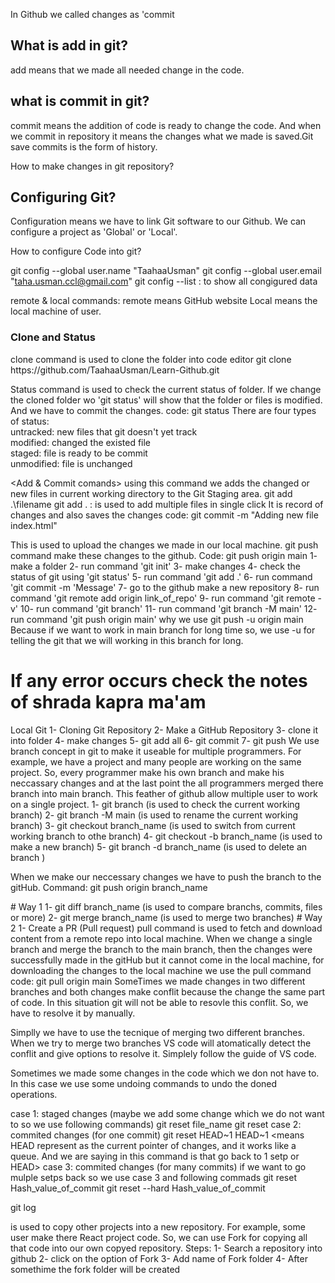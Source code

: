 In Github we called changes as 'commit 

<h2>What is add in git?</h2>
add means that we made all needed change in the code.

<h2>what is commit in git?</h2>
commit means the addition of code is ready to change the code. And when we commit in repository it means the changes what we made is saved.Git save commits is the form of history.

How to make changes in git repository?

<h2>Configuring Git?</h2>
Configuration means we have to link Git software to our Github.
We can configure a project as 'Global' or 'Local'. 

How to configure Code into git?

git config --global user.name "TaahaaUsman"
git config --global user.email "taha.usman.ccl@gmail.com"
git config --list : to show all congigured data

remote & local commands:
remote means GitHub website
Local means the local machine of user.

<h3>Clone and Status</h3>
clone command is used to clone the folder into code editor 
git clone https://github.com/TaahaaUsman/Learn-Github.git

Status command is used to check the current status of folder. If we change the cloned folder wo 'git status' will show that the folder or files is modified. And we have to commit the changes.
code:
git status
There are four types of status:
<br>untracked:
new files that git doesn't yet track 
<br>modified:
changed the existed file
<br>staged:
file is ready to be commit
<br>unmodified:
file is unchanged

<Add & Commit comands>
<Add>
using this command we adds the changed or new files in current working directory to the Git Staging area.
git add .\filename
git add . : is used to add multiple files in single click
<Commit>
It is record of changes and also saves the changes
code:
git commit -m "Adding new file index.html"

<Push command>
This is used to upload the changes we made in our local machine. git push command make these changes to the github.
Code:
git push origin main

<How to make changes in a folder which is Already placed at local machine>
1- make a folder
2- run command 'git init'
3- make changes
4- check the status of git using 'git status'
5- run command 'git add .'
6- run command 'git commit -m 'Message'
7- go to the github make a new repository
8- run command 'git remote add origin link_of_repo'
9- run command 'git remote -v' <verify that the remote location is exit or not>
10- run command 'git branch' <is used to show the names of brach>
11- run command 'git branch -M main' <is used to rename the branch>
12- run command 'git push origin main'
why  we use git push -u origin main
Because if we want to work in main branch for long time so, we use -u for telling the git that we will working in this branch for long.

# If any error occurs check the notes of shrada kapra ma'am

<Work Flow>
Local Git
1- Cloning Git Repository
2- Make a GitHub Repository
3- clone it into folder
4- make changes
5- git add all 
6- git commit 
7- git push

<What are branches>
We use branch concept in git to make it useable for multiple programmers. For example, we have a project and many people are working on the same project. So, every programmer make his own branch and make his neccassary changes and at the last point the all programmers merged there branch into main branch. This feather of github allow multiple user to work on a single project.

<Branch commands>
1- git branch (is used to check the current working branch)
2- git branch -M main (is used to rename the current working branch)
3- git checkout branch_name (is used to switch from current working branch to othe branch)
4- git checkout -b branch_name (is used to make a new branch)
5- git branch -d branch_name (is used to delete an branch <we can'not delete branch where we are working>)

When we make our neccessary changes we have to push the branch to the gitHub. 
Command:
git push origin branch_name


<How to merge code from different branch>
# Way 1
1- git diff branch_name (is used to compare branchs, commits, files or more)
2- git merge branch_name (is used to merge two branches)
# Way 2
1- Create a PR (Pull request)

<Pull command>
pull command is used to fetch and download content from a remote repo into local machine. When we change a single branch and merge the branch to the main branch, then the changes were successfully made in the gitHub but it cannot come in the local machine, for downloading the changes to the local machine we use the pull command
code:
git pull origin main

<Resolving Merge Coflicts>
SomeTimes we made changes in two different branches and both changes make conflit because the change the same part of code. In this situation git will not be able to resovle this conflit. So, we have to resolve it by manually.

Simplly we have to use the tecnique of merging two different branches. When we try to merge two branches VS code will atomatically detect the conflit and give options to resolve it. Simplely follow the guide of VS code.

<Undoing Changes>
Sometimes we made some changes in the code which we don not have to. In this case we use some undoing commands to undo the doned operations.

case 1: staged changes (maybe we add some change which we do not want to so we use following commands)
    git reset file_name <will reset single file>
    git reset <will reset all files in the repository>
case 2: commited changes (for one commit)
    git reset HEAD~1
    HEAD~1 <means HEAD represent as the current pointer of changes, and it works like a queue. And we are saying in this command is that go back to 1 setp or HEAD>
case 3: commited changes (for many commits)
if we want to go mulple setps back so we use case 3 and following commads
    git reset Hash_value_of_commit <In this commad we copy the hash value of commit where we want to go and run the command>
    git reset --hard Hash_value_of_commit <using this commad these commits which are comes after the hash value will be removed form list>

git log <by using this command we check all changes and commits history>

<Fork command>
is used to copy other projects into a new repository. For example, some user make there React project code. So, we can use Fork for copying all that code into our own copyed repository.
Steps:
1- Search a repository into github
2- click on the option of Fork
3- Add name of Fork folder
4- After somethime the fork folder will be created